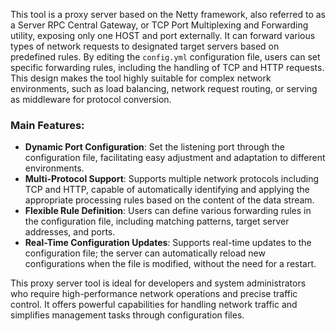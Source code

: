 This tool is a proxy server based on the Netty framework, also referred to as a Server RPC Central Gateway, or TCP Port Multiplexing and Forwarding utility, exposing only one HOST and port externally. It can forward various types of network requests to designated target servers based on predefined rules. By editing the `config.yml` configuration file, users can set specific forwarding rules, including the handling of TCP and HTTP requests. This design makes the tool highly suitable for complex network environments, such as load balancing, network request routing, or serving as middleware for protocol conversion.

### Main Features:
- **Dynamic Port Configuration**: Set the listening port through the configuration file, facilitating easy adjustment and adaptation to different environments.
- **Multi-Protocol Support**: Supports multiple network protocols including TCP and HTTP, capable of automatically identifying and applying the appropriate processing rules based on the content of the data stream.
- **Flexible Rule Definition**: Users can define various forwarding rules in the configuration file, including matching patterns, target server addresses, and ports.
- **Real-Time Configuration Updates**: Supports real-time updates to the configuration file; the server can automatically reload new configurations when the file is modified, without the need for a restart.

This proxy server tool is ideal for developers and system administrators who require high-performance network operations and precise traffic control. It offers powerful capabilities for handling network traffic and simplifies management tasks through configuration files.
